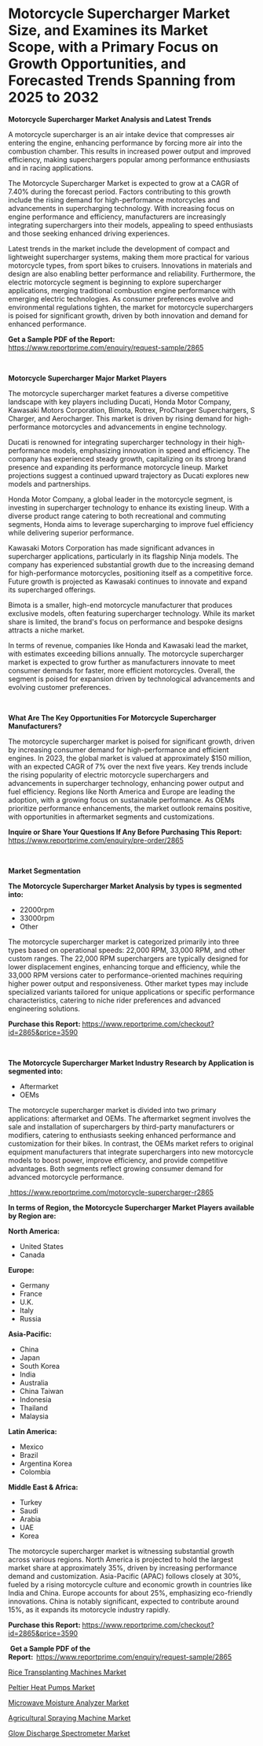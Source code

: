 <p><h1>Motorcycle Supercharger Market Size, and Examines its Market Scope, with a Primary Focus on Growth Opportunities, and Forecasted Trends Spanning from 2025 to 2032</h1></p><p><strong>Motorcycle Supercharger Market Analysis and Latest Trends</strong></p>
<p><p>A motorcycle supercharger is an air intake device that compresses air entering the engine, enhancing performance by forcing more air into the combustion chamber. This results in increased power output and improved efficiency, making superchargers popular among performance enthusiasts and in racing applications.</p><p>The Motorcycle Supercharger Market is expected to grow at a CAGR of 7.40% during the forecast period. Factors contributing to this growth include the rising demand for high-performance motorcycles and advancements in supercharging technology. With increasing focus on engine performance and efficiency, manufacturers are increasingly integrating superchargers into their models, appealing to speed enthusiasts and those seeking enhanced driving experiences.</p><p>Latest trends in the market include the development of compact and lightweight supercharger systems, making them more practical for various motorcycle types, from sport bikes to cruisers. Innovations in materials and design are also enabling better performance and reliability. Furthermore, the electric motorcycle segment is beginning to explore supercharger applications, merging traditional combustion engine performance with emerging electric technologies. As consumer preferences evolve and environmental regulations tighten, the market for motorcycle superchargers is poised for significant growth, driven by both innovation and demand for enhanced performance.</p></p>
<p><strong>Get a Sample PDF of the Report:&nbsp;</strong> <a href="https://www.reportprime.com/enquiry/request-sample/2865?utm_campaign=3519&utm_medium=2&utm_source=Github&utm_content=ia&utm_term=17032025&utm_id=motorcycle-supercharger">https://www.reportprime.com/enquiry/request-sample/2865</a></p>
<p>&nbsp;</p>
<p><strong>Motorcycle Supercharger Major Market Players</strong></p>
<p><p>The motorcycle supercharger market features a diverse competitive landscape with key players including Ducati, Honda Motor Company, Kawasaki Motors Corporation, Bimota, Rotrex, ProCharger Superchargers, S Charger, and Aerocharger. This market is driven by rising demand for high-performance motorcycles and advancements in engine technology.</p><p>Ducati is renowned for integrating supercharger technology in their high-performance models, emphasizing innovation in speed and efficiency. The company has experienced steady growth, capitalizing on its strong brand presence and expanding its performance motorcycle lineup. Market projections suggest a continued upward trajectory as Ducati explores new models and partnerships.</p><p>Honda Motor Company, a global leader in the motorcycle segment, is investing in supercharger technology to enhance its existing lineup. With a diverse product range catering to both recreational and commuting segments, Honda aims to leverage supercharging to improve fuel efficiency while delivering superior performance.</p><p>Kawasaki Motors Corporation has made significant advances in supercharger applications, particularly in its flagship Ninja models. The company has experienced substantial growth due to the increasing demand for high-performance motorcycles, positioning itself as a competitive force. Future growth is projected as Kawasaki continues to innovate and expand its supercharged offerings.</p><p>Bimota is a smaller, high-end motorcycle manufacturer that produces exclusive models, often featuring supercharger technology. While its market share is limited, the brand's focus on performance and bespoke designs attracts a niche market.</p><p>In terms of revenue, companies like Honda and Kawasaki lead the market, with estimates exceeding billions annually. The motorcycle supercharger market is expected to grow further as manufacturers innovate to meet consumer demands for faster, more efficient motorcycles. Overall, the segment is poised for expansion driven by technological advancements and evolving customer preferences.</p></p>
<p>&nbsp;</p>
<p><strong>What Are The Key Opportunities For Motorcycle Supercharger Manufacturers?</strong></p>
<p><p>The motorcycle supercharger market is poised for significant growth, driven by increasing consumer demand for high-performance and efficient engines. In 2023, the global market is valued at approximately $150 million, with an expected CAGR of 7% over the next five years. Key trends include the rising popularity of electric motorcycle superchargers and advancements in supercharger technology, enhancing power output and fuel efficiency. Regions like North America and Europe are leading the adoption, with a growing focus on sustainable performance. As OEMs prioritize performance enhancements, the market outlook remains positive, with opportunities in aftermarket segments and customizations.</p></p>
<p><strong>Inquire or Share Your Questions If Any Before Purchasing This Report:</strong> <a href="https://www.reportprime.com/enquiry/pre-order/2865?utm_campaign=3519&utm_medium=2&utm_source=Github&utm_content=ia&utm_term=17032025&utm_id=motorcycle-supercharger">https://www.reportprime.com/enquiry/pre-order/2865</a></p>
<p>&nbsp;</p>
<p><strong>Market Segmentation</strong></p>
<p><strong>The Motorcycle Supercharger Market Analysis by types is segmented into:</strong></p>
<p><ul><li>22000rpm</li><li>33000rpm</li><li>Other</li></ul></p>
<p><p>The motorcycle supercharger market is categorized primarily into three types based on operational speeds: 22,000 RPM, 33,000 RPM, and other custom ranges. The 22,000 RPM superchargers are typically designed for lower displacement engines, enhancing torque and efficiency, while the 33,000 RPM versions cater to performance-oriented machines requiring higher power output and responsiveness. Other market types may include specialized variants tailored for unique applications or specific performance characteristics, catering to niche rider preferences and advanced engineering solutions.</p></p>
<p><strong>Purchase this Report:&nbsp;</strong><a href="https://www.reportprime.com/checkout?id=2865&price=3590&utm_campaign=3519&utm_medium=2&utm_source=Github&utm_content=ia&utm_term=17032025&utm_id=motorcycle-supercharger">https://www.reportprime.com/checkout?id=2865&price=3590</a></p>
<p>&nbsp;</p>
<p><strong>The Motorcycle Supercharger Market Industry Research by Application is segmented into:</strong></p>
<p><ul><li>Aftermarket</li><li>OEMs</li></ul></p>
<p><p>The motorcycle supercharger market is divided into two primary applications: aftermarket and OEMs. The aftermarket segment involves the sale and installation of superchargers by third-party manufacturers or modifiers, catering to enthusiasts seeking enhanced performance and customization for their bikes. In contrast, the OEMs market refers to original equipment manufacturers that integrate superchargers into new motorcycle models to boost power, improve efficiency, and provide competitive advantages. Both segments reflect growing consumer demand for advanced motorcycle performance.</p></p>
<p><a href="https://www.reportprime.com/motorcycle-supercharger-r2865?utm_campaign=3519&utm_medium=2&utm_source=Github&utm_content=ia&utm_term=17032025&utm_id=motorcycle-supercharger">&nbsp;https://www.reportprime.com/motorcycle-supercharger-r2865</a></p>
<p><strong>In terms of Region, the Motorcycle Supercharger Market Players available by Region are:</strong></p>
<p>
    <p> <strong> North America: </strong>
        <ul>
            <li>United States</li>
            <li>Canada</li>
        </ul>
        </p> 
    <p> <strong> Europe: </strong>
        <ul>
            <li>Germany</li>
            <li>France</li>
            <li>U.K.</li>
            <li>Italy</li>
            <li>Russia</li>
        </ul>
        </p> 
    <p> <strong> Asia-Pacific: </strong>
        <ul>
            <li>China</li>
            <li>Japan</li>
            <li>South Korea</li>
            <li>India</li>
            <li>Australia</li>
            <li>China Taiwan</li>
            <li>Indonesia</li>
            <li>Thailand</li>
            <li>Malaysia</li>
        </ul>
        </p> 
    <p> <strong> Latin America: </strong>
        <ul>
            <li>Mexico</li>
            <li>Brazil</li>
            <li>Argentina Korea</li>
            <li>Colombia</li>
        </ul>
        </p> 
    <p> <strong> Middle East & Africa: </strong>
        <ul>
            <li>Turkey</li>
            <li>Saudi</li>
            <li>Arabia</li>
            <li>UAE</li>
            <li>Korea</li>
        </ul>
    </p>
    </p>
<p><p>The motorcycle supercharger market is witnessing substantial growth across various regions. North America is projected to hold the largest market share at approximately 35%, driven by increasing performance demand and customization. Asia-Pacific (APAC) follows closely at 30%, fueled by a rising motorcycle culture and economic growth in countries like India and China. Europe accounts for about 25%, emphasizing eco-friendly innovations. China is notably significant, expected to contribute around 15%, as it expands its motorcycle industry rapidly.</p></p>
<p><strong>Purchase this Report: </strong><a href="https://www.reportprime.com/checkout?id=2865&price=3590&utm_campaign=3519&utm_medium=2&utm_source=Github&utm_content=ia&utm_term=17032025&utm_id=motorcycle-supercharger">https://www.reportprime.com/checkout?id=2865&price=3590</a></p>
<p>&nbsp;<strong>Get a Sample PDF of the Report:&nbsp;&nbsp;</strong><a href="https://www.reportprime.com/enquiry/request-sample/2865?utm_campaign=3519&utm_medium=2&utm_source=Github&utm_content=ia&utm_term=17032025&utm_id=motorcycle-supercharger">https://www.reportprime.com/enquiry/request-sample/2865</a></p>
<p><strong></strong></p>
<p><p><a href="https://www.linkedin.com/pulse/competitive-landscape-rice-transplanting-machines-market-strong-kohwe?utm_campaign=3519&utm_medium=2&utm_source=Github&utm_content=ia&utm_term=17032025&utm_id=motorcycle-supercharger">Rice Transplanting Machines Market</a></p><p><a href="https://www.linkedin.com/pulse/peltier-heat-pumps-market-global-share-ranking-overall-23une?utm_campaign=3519&utm_medium=2&utm_source=Github&utm_content=ia&utm_term=17032025&utm_id=motorcycle-supercharger">Peltier Heat Pumps Market</a></p><p><a href="https://www.linkedin.com/pulse/projected-growth-microwave-moisture-analyzer-market-xqxhe?utm_campaign=3519&utm_medium=2&utm_source=Github&utm_content=ia&utm_term=17032025&utm_id=motorcycle-supercharger">Microwave Moisture Analyzer Market</a></p><p><a href="https://www.linkedin.com/pulse/analyzing-projected-cagr-86-agricultural-spraying-machine-market-da1se?utm_campaign=3519&utm_medium=2&utm_source=Github&utm_content=ia&utm_term=17032025&utm_id=motorcycle-supercharger">Agricultural Spraying Machine Market</a></p><p><a href="https://www.linkedin.com/pulse/comprehensive-analysis-glow-discharge-spectrometer-market-key-ojlge?utm_campaign=3519&utm_medium=2&utm_source=Github&utm_content=ia&utm_term=17032025&utm_id=motorcycle-supercharger">Glow Discharge Spectrometer Market</a></p></p>